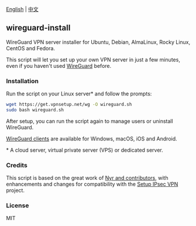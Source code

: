 [English](README.md) | [中文](README-zh.md)

## wireguard-install

WireGuard VPN server installer for Ubuntu, Debian, AlmaLinux, Rocky Linux, CentOS and Fedora.

This script will let you set up your own VPN server in just a few minutes, even if you haven't used [WireGuard](https://www.wireguard.com) before.

### Installation

Run the script on your Linux server\* and follow the prompts:

```bash
wget https://get.vpnsetup.net/wg -O wireguard.sh
sudo bash wireguard.sh
```

After setup, you can run the script again to manage users or uninstall WireGuard.

[WireGuard clients](https://www.wireguard.com/install/) are available for Windows, macOS, iOS and Android.

\* A cloud server, virtual private server (VPS) or dedicated server.

### Credits

This script is based on the great work of [Nyr and contributors](https://github.com/Nyr/wireguard-install), with enhancements and changes for compatibility with the [Setup IPsec VPN](https://github.com/hwdsl2/setup-ipsec-vpn) project.

### License

MIT
